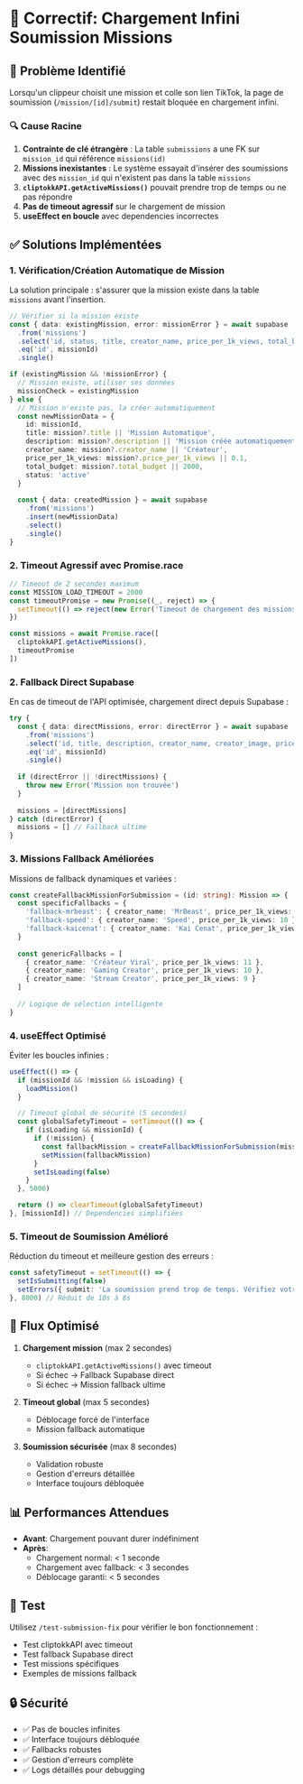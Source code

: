 # 🔧 Correctif: Chargement Infini Soumission Missions

## 🎯 Problème Identifié

Lorsqu'un clippeur choisit une mission et colle son lien TikTok, la page de soumission (`/mission/[id]/submit`) restait bloquée en chargement infini.

### 🔍 Cause Racine

1. **Contrainte de clé étrangère** : La table `submissions` a une FK sur `mission_id` qui référence `missions(id)`
2. **Missions inexistantes** : Le système essayait d'insérer des soumissions avec des `mission_id` qui n'existent pas dans la table `missions`
3. **`cliptokkAPI.getActiveMissions()`** pouvait prendre trop de temps ou ne pas répondre
4. **Pas de timeout agressif** sur le chargement de mission
5. **useEffect en boucle** avec dependencies incorrectes

## ✅ Solutions Implémentées

### 1. **Vérification/Création Automatique de Mission**

La solution principale : s'assurer que la mission existe dans la table `missions` avant l'insertion.

```typescript
// Vérifier si la mission existe
const { data: existingMission, error: missionError } = await supabase
  .from('missions')
  .select('id, status, title, creator_name, price_per_1k_views, total_budget')
  .eq('id', missionId)
  .single()

if (existingMission && !missionError) {
  // Mission existe, utiliser ses données
  missionCheck = existingMission
} else {
  // Mission n'existe pas, la créer automatiquement
  const newMissionData = {
    id: missionId,
    title: mission?.title || 'Mission Automatique',
    description: mission?.description || 'Mission créée automatiquement',
    creator_name: mission?.creator_name || 'Créateur',
    price_per_1k_views: mission?.price_per_1k_views || 0.1,
    total_budget: mission?.total_budget || 2000,
    status: 'active'
  }
  
  const { data: createdMission } = await supabase
    .from('missions')
    .insert(newMissionData)
    .select()
    .single()
}
```

### 2. **Timeout Agressif avec Promise.race**

```typescript
// Timeout de 2 secondes maximum
const MISSION_LOAD_TIMEOUT = 2000
const timeoutPromise = new Promise((_, reject) => {
  setTimeout(() => reject(new Error('Timeout de chargement des missions')), MISSION_LOAD_TIMEOUT)
})

const missions = await Promise.race([
  cliptokkAPI.getActiveMissions(),
  timeoutPromise
])
```

### 2. **Fallback Direct Supabase**

En cas de timeout de l'API optimisée, chargement direct depuis Supabase :

```typescript
try {
  const { data: directMissions, error: directError } = await supabase
    .from('missions')
    .select('id, title, description, creator_name, creator_image, price_per_1k_views, total_budget, status, category')
    .eq('id', missionId)
    .single()
  
  if (directError || !directMissions) {
    throw new Error('Mission non trouvée')
  }
  
  missions = [directMissions]
} catch (directError) {
  missions = [] // Fallback ultime
}
```

### 3. **Missions Fallback Améliorées**

Missions de fallback dynamiques et variées :

```typescript
const createFallbackMissionForSubmission = (id: string): Mission => {
  const specificFallbacks = {
    'fallback-mrbeast': { creator_name: 'MrBeast', price_per_1k_views: 12 },
    'fallback-speed': { creator_name: 'Speed', price_per_1k_views: 10 },
    'fallback-kaicenat': { creator_name: 'Kai Cenat', price_per_1k_views: 9 }
  }
  
  const genericFallbacks = [
    { creator_name: 'Créateur Viral', price_per_1k_views: 11 },
    { creator_name: 'Gaming Creator', price_per_1k_views: 10 },
    { creator_name: 'Stream Creator', price_per_1k_views: 9 }
  ]
  
  // Logique de sélection intelligente
}
```

### 4. **useEffect Optimisé**

Éviter les boucles infinies :

```typescript
useEffect(() => {
  if (missionId && !mission && isLoading) {
    loadMission()
  }

  // Timeout global de sécurité (5 secondes)
  const globalSafetyTimeout = setTimeout(() => {
    if (isLoading && missionId) {
      if (!mission) {
        const fallbackMission = createFallbackMissionForSubmission(missionId)
        setMission(fallbackMission)
      }
      setIsLoading(false)
    }
  }, 5000)

  return () => clearTimeout(globalSafetyTimeout)
}, [missionId]) // Dependencies simplifiées
```

### 5. **Timeout de Soumission Amélioré**

Réduction du timeout et meilleure gestion des erreurs :

```typescript
const safetyTimeout = setTimeout(() => {
  setIsSubmitting(false)
  setErrors({ submit: 'La soumission prend trop de temps. Vérifiez votre dashboard ou réessayez.' })
}, 8000) // Réduit de 10s à 8s
```

## 🚀 Flux Optimisé

1. **Chargement mission** (max 2 secondes)
   - `cliptokkAPI.getActiveMissions()` avec timeout
   - Si échec → Fallback Supabase direct
   - Si échec → Mission fallback ultime

2. **Timeout global** (max 5 secondes)
   - Déblocage forcé de l'interface
   - Mission fallback automatique

3. **Soumission sécurisée** (max 8 secondes)
   - Validation robuste
   - Gestion d'erreurs détaillée
   - Interface toujours débloquée

## 📊 Performances Attendues

- **Avant**: Chargement pouvant durer indéfiniment
- **Après**: 
  - Chargement normal: < 1 seconde
  - Chargement avec fallback: < 3 secondes
  - Déblocage garanti: < 5 secondes

## 🧪 Test

Utilisez `/test-submission-fix` pour vérifier le bon fonctionnement :
- Test cliptokkAPI avec timeout
- Test fallback Supabase direct
- Test missions spécifiques
- Exemples de missions fallback

## 🔒 Sécurité

- ✅ Pas de boucles infinites
- ✅ Interface toujours débloquée
- ✅ Fallbacks robustes
- ✅ Gestion d'erreurs complète
- ✅ Logs détaillés pour debugging 